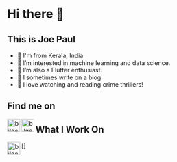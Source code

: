 # Hi there 👋

## This is Joe Paul


- 🔭 I'm from Kerala, India.
- 🌱 I’m interested in machine learning and data science.
- 👯 I’m also a Flutter enthusiast.
- 🤔 I sometimes write on a blog
- 💬 I love watching and reading crime thrillers!

## Find me on

[<img align="left" alt="bilgehangecici | LinkedIn" height="30px" src="https://cdn-icons-png.flaticon.com/512/174/174857.png"/>][linkedin]
[<img align="left" alt="bilgehangecici | Instagram" height="30px" src="https://cdn-icons-png.flaticon.com/128/1409/1409946.png"/>][instagram]

## What I Work On

[<img align="left" alt="bilgehangecici | Python" height="30px" src="https://cdn-icons-png.flaticon.com/128/5968/5968350.png"/>]


[instagram]: https://www.instagram.com/regular.joe13/
[linkedin]: https://www.linkedin.com/in/joepault/
